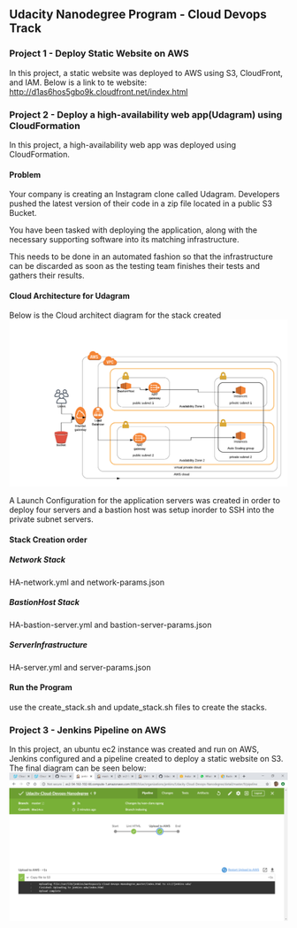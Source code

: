 ## Udacity Nanodegree Program - Cloud Devops Track


### Project 1 - Deploy Static Website on AWS
In this project, a static website was deployed to AWS using S3, CloudFront, and IAM.
Below is a link to te website:
http://d1as6hos5gbo9k.cloudfront.net/index.html


### Project 2 - Deploy a high-availability web app(Udagram) using CloudFormation
In this project, a high-availability web app was deployed using CloudFormation. 

#### Problem
Your company is creating an Instagram clone called Udagram. Developers pushed the latest version of their code in a zip file located in a public S3 Bucket.

You have been tasked with deploying the application, along with the necessary supporting software into its matching infrastructure.

This needs to be done in an automated fashion so that the infrastructure can be discarded as soon as the testing team finishes their tests and gathers their results.

#### Cloud Architecture for Udagram

Below is the Cloud architect diagram for the stack created
![Cloud Architecture Diagram](https://github.com/ivan-claire/Udacity-Cloud-Devops-Nanodegree/blob/master/HighAvailabilityWebAppDeployment-IaC/CloudArchitectDiagram.png)


A Launch Configuration for the application servers was created in order to deploy four servers
and a bastion host was setup inorder to SSH into the private subnet servers.

#### Stack Creation order
##### Network Stack
HA-network.yml and network-params.json
##### BastionHost Stack
HA-bastion-server.yml and bastion-server-params.json
##### ServerInfrastructure
HA-server.yml and server-params.json

#### Run the Program
use the create_stack.sh and update_stack.sh files to create the stacks.

### Project 3 - Jenkins Pipeline on AWS
In this project, an ubuntu ec2 instance was created and run on AWS, Jenkins configured and a pipeline created to deploy a static website on S3.
The final diagram can be seen below:
![Final Result](https://github.com/ivan-claire/Udacity-Cloud-Devops-Nanodegree/blob/master/CICD/Screenshot08.PNG)